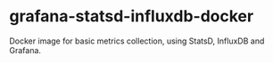 # grafana-statsd-influxdb-docker
Docker image for basic metrics collection, using StatsD, InfluxDB and Grafana.
